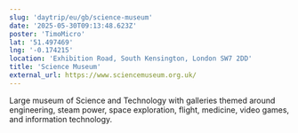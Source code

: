```yaml
---
slug: 'daytrip/eu/gb/science-museum'
date: '2025-05-30T09:13:48.623Z'
poster: 'TimoMicro'
lat: '51.497469'
lng: '-0.174215'
location: 'Exhibition Road, South Kensington, London SW7 2DD'
title: 'Science Museum'
external_url: https://www.sciencemuseum.org.uk/
---
```

Large museum of Science and Technology with galleries themed around engineering, steam power, space exploration, flight, medicine, video games, and information technology.